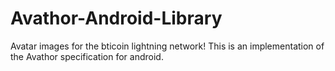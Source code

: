 # Avathor-Android-Library
Avatar images for the bticoin lightning network!
This is an implementation of the Avathor specification for android.
